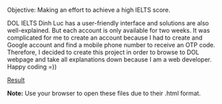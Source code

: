 Objective: Making an effort to achieve a high IELTS score.

DOL IELTS Dinh Luc has a user-friendly interface and solutions are also well-explained. But each account is only available for two weeks. It was complicated for me to create an account because I had to create and Google account and find a mobile phone number to receive an OTP code. Therefore, I decided to create this project in order to browse to DOL webpage and take all explanations down because I am a web developer. Happy coding =))

[Result](https://drive.google.com/drive/folders/13pISMjroSM30QhO9PIMrDglmPSDbAP0R?usp=drive_link)

**Note:** Use your browser to open these files due to their .html format.
